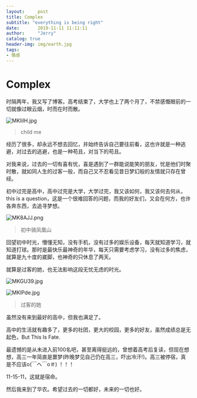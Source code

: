```yaml
---
layout:     post
title: Complex
subtitle: "everything is being right"
date:       2019-11-11 11:11:11
author:     "Jerry"
catalog: true
header-img: img/earth.jpg
tags:
- 情感
---
```


# Complex

时隔两年，我又写了博客。高考结束了，大学也上了两个月了，不禁感慨眼前的一切就像过眼云烟，时而在时而散。

![MKliIH.jpg](https://s2.ax1x.com/2019/11/10/MKliIH.jpg)

> child me

经历了很多，却永远不想去回忆，并始终告诉自己要往前看，这也许就是一种逃避，对过去的逃避，也是一种苟且，对当下的苟且。

对我来说，过去的一切有喜有忧，喜是遇到了一群能说能笑的朋友，忧是他们时聚时散，就如同人生的过客一般，而自己又不忍看见昔日梦幻般的友情就只存在曾经。

初中过完是高中，高中过完是大学，大学过完，我又该如何，我又该何去何从，this is a question，这是一个很难回答的问题，而我的好友们，又会在何方，也许各奔东西，去追寻梦想。

![MK8AJJ.png](https://s2.ax1x.com/2019/11/10/MK8AJJ.png)

> 初中骑凤凰山

回望初中时光，懵懂无知，没有手机，没有过多的娱乐设备，每天就知道学习，就知道打球。那时是最快乐最神奇的年华，每天只需要考虑学习，没有过多的焦虑，就算是九十度的崴脚，也神奇的只休息了两天。



就算是过客的她，也无法影响这段无忧无虑的时光。

![MKGU39.jpg](https://s2.ax1x.com/2019/11/10/MKGU39.jpg)

![MKlPde.jpg](https://s2.ax1x.com/2019/11/10/MKlPde.jpg)

> 过客的她

虽然没有来到最好的高中，但我也满足了。

高中的生活就有趣多了，更多的社团，更大的校园，更多的好友，虽然成绩总是无起色，But This Is Fate.

最遗憾的是从未进入前100名吧，甚至离得挺远的，曾想着高考后复读，但现在想想，高三一年简直是噩梦(昨晚梦见自己仍在高三，吓出冷汗!)。高三被停宿，真是不应该o(￣ヘ￣o＃)   ！！！

11-15-11，这就是宿命。

然后我来到了华农。希望过去的一切都好，未来的一切也好。







